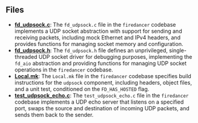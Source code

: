
## Files
- **[fd_udpsock.c](udpsock/fd_udpsock.c.driver.md)**: The `fd_udpsock.c` file in the `firedancer` codebase implements a UDP socket abstraction with support for sending and receiving packets, including mock Ethernet and IPv4 headers, and provides functions for managing socket memory and configuration.
- **[fd_udpsock.h](udpsock/fd_udpsock.h.driver.md)**: The `fd_udpsock.h` file defines an unprivileged, single-threaded UDP socket driver for debugging purposes, implementing the `fd_aio` abstraction and providing functions for managing UDP socket operations in the `firedancer` codebase.
- **[Local.mk](udpsock/Local.mk.driver.md)**: The `Local.mk` file in the `firedancer` codebase specifies build instructions for the `udpsock` component, including headers, object files, and a unit test, conditioned on the `FD_HAS_HOSTED` flag.
- **[test_udpsock_echo.c](udpsock/test_udpsock_echo.c.driver.md)**: The `test_udpsock_echo.c` file in the `firedancer` codebase implements a UDP echo server that listens on a specified port, swaps the source and destination of incoming UDP packets, and sends them back to the sender.
